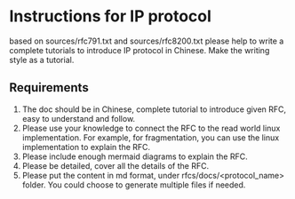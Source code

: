 # Instructions for IP protocol

based on sources/rfc791.txt and sources/rfc8200.txt please help to write a complete tutorials to introduce IP protocol in Chinese. Make the writing style as a tutorial.

## Requirements

1. The doc should be in Chinese, complete tutorial to introduce given RFC, easy to understand and follow.
2. Please use your knowledge to connect the RFC to the read world linux implementation. For example, for fragmentation, you can use the linux implementation to explain the RFC.
3. Please include enough mermaid diagrams to explain the RFC.
4. Please be detailed, cover all the details of the RFC.
5. Please put the content in md format, under rfcs/docs/<protocol_name> folder. You could choose to generate multiple files if needed.
